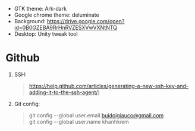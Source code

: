 - GTK theme: Ark-dark
- Google chrome theme: deluminate
- Background: https://drive.google.com/open?id=0B0GZEBA9RrHnRVZESXVwVXNtNTQ
- Desktop: Unity tweak tool

# Github 
1. SSH:
    > https://help.github.com/articles/generating-a-new-ssh-key-and-adding-it-to-the-ssh-agent/)

1. Git config:
    > git config --global user.email buidoigiauco@gmail.com  
    > git config --global user.name khanhkiem